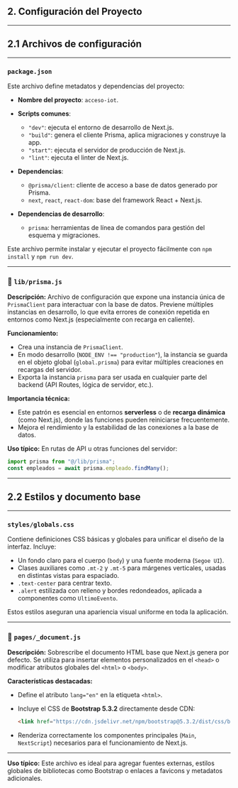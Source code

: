 ## 2. Configuración del Proyecto

---

## 2.1 Archivos de configuración

---

### `package.json`

Este archivo define metadatos y dependencias del proyecto:

* **Nombre del proyecto**: `acceso-iot`.
* **Scripts comunes**:

  * `"dev"`: ejecuta el entorno de desarrollo de Next.js.
  * `"build"`: genera el cliente Prisma, aplica migraciones y construye la app.
  * `"start"`: ejecuta el servidor de producción de Next.js.
  * `"lint"`: ejecuta el linter de Next.js.
* **Dependencias**:

  * `@prisma/client`: cliente de acceso a base de datos generado por Prisma.
  * `next`, `react`, `react-dom`: base del framework React + Next.js.
* **Dependencias de desarrollo**:

  * `prisma`: herramientas de línea de comandos para gestión del esquema y migraciones.

Este archivo permite instalar y ejecutar el proyecto fácilmente con `npm install` y `npm run dev`.

---

### 📁 `lib/prisma.js`

**Descripción:**
Archivo de configuración que expone una instancia única de `PrismaClient` para interactuar con la base de datos. Previene múltiples instancias en desarrollo, lo que evita errores de conexión repetida en entornos como Next.js (especialmente con recarga en caliente).

**Funcionamiento:**

* Crea una instancia de `PrismaClient`.
* En modo desarrollo (`NODE_ENV !== "production"`), la instancia se guarda en el objeto global (`global.prisma`) para evitar múltiples creaciones en recargas del servidor.
* Exporta la instancia `prisma` para ser usada en cualquier parte del backend (API Routes, lógica de servidor, etc.).

**Importancia técnica:**

* Este patrón es esencial en entornos **serverless** o de **recarga dinámica** (como Next.js), donde las funciones pueden reiniciarse frecuentemente.
* Mejora el rendimiento y la estabilidad de las conexiones a la base de datos.

**Uso típico:**
En rutas de API u otras funciones del servidor:

```js
import prisma from "@/lib/prisma";
const empleados = await prisma.empleado.findMany();
```

---

## 2.2 Estilos y documento base

---

### `styles/globals.css`

Contiene definiciones CSS básicas y globales para unificar el diseño de la interfaz. Incluye:

* Un fondo claro para el cuerpo (`body`) y una fuente moderna (`Segoe UI`).
* Clases auxiliares como `.mt-2` y `.mt-5` para márgenes verticales, usadas en distintas vistas para espaciado.
* `.text-center` para centrar texto.
* `.alert` estilizada con relleno y bordes redondeados, aplicada a componentes como `UltimoEvento`.

Estos estilos aseguran una apariencia visual uniforme en toda la aplicación.

---

### 📄 `pages/_document.js`

**Descripción:**
Sobrescribe el documento HTML base que Next.js genera por defecto. Se utiliza para insertar elementos personalizados en el `<head>` o modificar atributos globales del `<html>` o `<body>`.

**Características destacadas:**

* Define el atributo `lang="en"` en la etiqueta `<html>`.
* Incluye el CSS de **Bootstrap 5.3.2** directamente desde CDN:

  ```html
  <link href="https://cdn.jsdelivr.net/npm/bootstrap@5.3.2/dist/css/bootstrap.min.css" rel="stylesheet" />
  ```
* Renderiza correctamente los componentes principales (`Main`, `NextScript`) necesarios para el funcionamiento de Next.js.

---

**Uso típico:**
Este archivo es ideal para agregar fuentes externas, estilos globales de bibliotecas como Bootstrap o enlaces a favicons y metadatos adicionales.